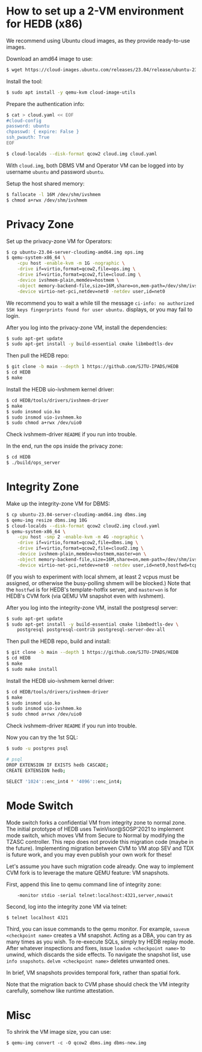 # How to set up a 2-VM environment for HEDB (x86)

We recommend using Ubuntu cloud images, as they provide ready-to-use images.

Download an amd64 image to use:
```sh
$ wget https://cloud-images.ubuntu.com/releases/23.04/release/ubuntu-23.04-server-cloudimg-amd64.img
```

Install the tool:
```sh
$ sudo apt install -y qemu-kvm cloud-image-utils
```

Prepare the authentication info:
```sh
$ cat > cloud.yaml << EOF
#cloud-config
password: ubuntu
chpasswd: { expire: False }
ssh_pwauth: True
EOF

$ cloud-localds --disk-format qcow2 cloud.img cloud.yaml
```
With `cloud.img`, both DBMS VM and Operator VM can be logged into by username `ubuntu` and password `ubuntu`.

Setup the host shared memory:
```sh
$ fallocate -l 16M /dev/shm/ivshmem
$ chmod a+rwx /dev/shm/ivshmem
```

# Privacy Zone

Set up the privacy-zone VM for Operators:
```sh
$ cp ubuntu-23.04-server-cloudimg-amd64.img ops.img
$ qemu-system-x86_64 \
    -cpu host -enable-kvm -m 1G -nographic \
    -drive if=virtio,format=qcow2,file=ops.img \
    -drive if=virtio,format=qcow2,file=cloud.img \
    -device ivshmem-plain,memdev=hostmem \
    -object memory-backend-file,size=16M,share=on,mem-path=/dev/shm/ivshmem,id=hostmem \
    -device virtio-net-pci,netdev=net0 -netdev user,id=net0
```
We recommend you to wait a while till the message `ci-info: no authorized SSH keys fingerprints found for user ubuntu.` displays, or you may fail to login.

After you log into the privacy-zone VM, install the dependencies:
```sh
$ sudo apt-get update
$ sudo apt-get install -y build-essential cmake libmbedtls-dev
```

Then pull the HEDB repo:
```sh
$ git clone -b main --depth 1 https://github.com/SJTU-IPADS/HEDB
$ cd HEDB
$ make
```

Install the HEDB uio-ivshmem kernel driver:
```sh
$ cd HEDB/tools/drivers/ivshmem-driver
$ make
$ sudo insmod uio.ko
$ sudo insmod uio-ivshmem.ko
$ sudo chmod a+rwx /dev/uio0
```
Check ivshmem-driver `README` if you run into trouble.

In the end, run the ops inside the privacy zone:
```sh
$ cd HEDB
$ ./build/ops_server
```

# Integrity Zone

Make up the integrity-zone VM for DBMS:
```sh
$ cp ubuntu-23.04-server-cloudimg-amd64.img dbms.img
$ qemu-img resize dbms.img 10G
$ cloud-localds --disk-format qcow2 cloud2.img cloud.yaml
$ qemu-system-x86_64 \
    -cpu host -smp 2 -enable-kvm -m 4G -nographic \
    -drive if=virtio,format=qcow2,file=dbms.img \
    -drive if=virtio,format=qcow2,file=cloud2.img \
    -device ivshmem-plain,memdev=hostmem,master=on \
    -object memory-backend-file,size=16M,share=on,mem-path=/dev/shm/ivshmem,id=hostmem \
    -device virtio-net-pci,netdev=net0 -netdev user,id=net0,hostfwd=tcp::8000-:8000
```
(If you wish to experiment with local shmem, at least 2 vcpus must be assigned, or otherwise the busy-polling shmem will be blocked.)
Note that the `hostfwd` is for HEDB's template-hotfix server, and `master=on` is for HEDB's CVM fork (via QEMU VM snapshot even with ivshmem).

After you log into the integrity-zone VM, install the postgresql server:
```sh
$ sudo apt-get update
$ sudo apt-get install -y build-essential cmake libmbedtls-dev \
    postgresql postgresql-contrib postgresql-server-dev-all
```

Then pull the HEDB repo, build and install:
```sh
$ git clone -b main --depth 1 https://github.com/SJTU-IPADS/HEDB
$ cd HEDB
$ make
$ sudo make install
```

Install the HEDB uio-ivshmem kernel driver:
```sh
$ cd HEDB/tools/drivers/ivshmem-driver
$ make
$ sudo insmod uio.ko
$ sudo insmod uio-ivshmem.ko
$ sudo chmod a+rwx /dev/uio0
```
Check ivshmem-driver `README` if you run into trouble.

Now you can try the 1st SQL:
``` sh
$ sudo -u postgres psql

# psql
DROP EXTENSION IF EXISTS hedb CASCADE;
CREATE EXTENSION hedb;

SELECT '1024'::enc_int4 * '4096'::enc_int4;
```

# Mode Switch

Mode switch forks a confidential VM from integrity zone to normal zone.
The initial prototype of HEDB uses TwinVisor@SOSP'2021 to implement mode switch, which moves VM from Secure to Normal by modifying the TZASC controller.
This repo does not provide this migration code (maybe in the future).
Implementing migration between CVM to VM atop SEV and TDX is future work, and you may even publish your own work for these!

Let's assume you have such migration code already.
One way to implement CVM fork is to leverage the mature QEMU feature: VM snapshots.

First, append this line to qemu command line of integrity zone:
```
    -monitor stdio -serial telnet:localhost:4321,server,nowait
```

Second, log into the integrity zone VM via telnet:
```sh
$ telnet localhost 4321
```

Third, you can issue commands to the qemu monitor.
For example, `savevm <checkpoint name>` creates a VM snapshot. Acting as a DBA, you can try as many times as you wish.
To re-execute SQLs, simply try HEDB replay mode.
After whatever inspections and fixes, issue `loadvm <checkpoint name>` to unwind, which discards the side effects.
To navigate the snapshot list, use `info snapshots`. `delvm <checkpoint name>` deletes unwanted ones.

In brief, VM snapshots provides temporal fork, rather than spatial fork.

Note that the migration back to CVM phase should check the VM integrity carefully, somehow like runtime attestation.

# Misc

To shrink the VM image size, you can use:
```
$ qemu-img convert -c -O qcow2 dbms.img dbms-new.img
```
